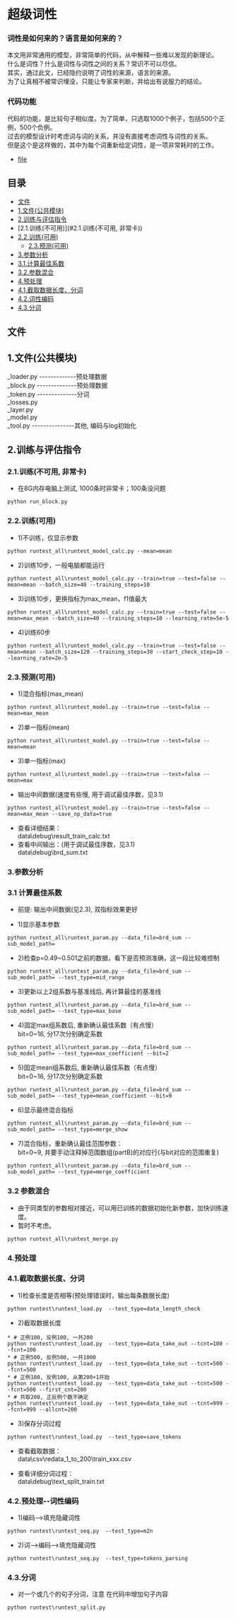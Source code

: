 # 超级词性

### 词性是如何来的？语言是如何来的？

本文用非常通用的模型，非常简单的代码，从中解释一些难以发现的新理论。<br>
什么是词性？什么是词性与词性之间的关系？常识不可以尽信。<br>
其实，通过此文，已经隐约说明了词性的来源，语言的来源。<br>
为了让真相不被常识埋没，只能让专家来判断，并给出有说服力的结论。<br>

### 代码功能

代码的功能，是比较句子相似度。为了简单，只选取1000个例子，包括500个正例，500个负例。<br>
过去的模型设计时考虑词与词的关系，并没有直接考虑词性与词性的关系。<br>
但是这个是这样做的，其中为每个词重新给定词性，是一项非常耗时的工作。<br>


* [file](#file)

## 目录
* [文件](#文件)
* [1.文件(公共模块)](#1.文件(公共模块))
* [2.训练与评估指令](#2.训练与评估指令)
*   [2.1.训练(不可用)](#2.1.训练(不可用, 非常卡))
*   [2.2.训练(可用)](#2.2.训练(可用))
    * [2.3.预测(可用)](#2.3.预测(可用))
* [3.参数分析](#3.参数分析)
* [3.1.计算最佳系数](#3.1.计算最佳系数)
* [3.2.参数混合](#3.2.参数混合)
* [4.预处理](#4.预处理)
* [4.1.截取数据长度、分词](#4.1.截取数据长度、分词)
* [4.2.词性编码](#4.2.词性编码)
* [4.3.分词](#4.3.分词)


## 文件



## 1.文件(公共模块)
_loader.py -------------预处理数据 <br>
_block.py --------------预处理数据 <br>
_token.py --------------分词  <br>
_losses.py <br>
_layer.py <br>
_model.py <br>
_tool.py ---------------其他, 编码与log初始化 <br>


## 2.训练与评估指令

### 2.1.训练(不可用, 非常卡)
* 在8G内存电脑上测试, 1000条时非常卡；100条没问题  
```
python run_block.py
```


### 2.2.训练(可用)
* 1)不训练，仅显示参数  
```
python runtest_all\runtest_model_calc.py --mean=mean
```

* 2)训练10步，一般电脑都能运行  
```
python runtest_all\runtest_model_calc.py --train=true --test=false --mean=mean --batch_size=40 --training_steps=10
```

* 3)训练10步，更换指标为max_mean，f1值最大  
```
python runtest_all\runtest_model_calc.py --train=true --test=false --mean=max_mean --batch_size=40 --training_steps=10 --learning_rate=5e-5
```

* 4)训练60步  
```
python runtest_all\runtest_model_calc.py --train=true --test=false --mean=mean --batch_size=120 --training_steps=30 --start_check_step=10 --learning_rate=2e-5
```

### 2.3.预测(可用)
* 1)混合指标(max_mean)  
```
python runtest_all\runtest_model.py --train=true --test=false --mean=max_mean
```

* 2)单一指标(mean)  
```
python runtest_all\runtest_model.py --train=true --test=false --mean=mean
```

* 3)单一指标(max)  
```
python runtest_all\runtest_model.py --train=true --test=false --mean=max
```

* 输出中间数据(速度有些慢, 用于调试最佳序数，见3.1)  
```
python runtest_all\runtest_model.py --train=true --test=false --mean=max_mean --save_np_data=true
```

* 查看详细结果：  
data\debug\result_train_calc.txt
* 查看中间输出：(用于调试最佳序数，见3.1)  
data\debug\brd_sum.txt



### 3.参数分析
### 3.1 计算最佳系数
* 前提: 输出中间数据(见2.3), 双指标效果更好

* 1)显示基本参数  
```
python runtest_all\runtest_param.py --data_file=brd_sum --sub_model_path=
```

* 2)检查p=0.49~0.501之前的数据，看下是否预测准确，这一段比较难控制  
```
python runtest_all\runtest_param.py --data_file=brd_sum --sub_model_path= --test_type=mid_range
```

* 3)更新以上2组系数与基准线后, 再计算最佳的基准线  
```
python runtest_all\runtest_param.py --data_file=brd_sum --sub_model_path= --test_type=max_base
```

* 4)固定max组系数后, 重新确认最佳系数（有点慢）  
    bit=0~16, 分17次分别确定系数  
```
python runtest_all\runtest_param.py --data_file=brd_sum --sub_model_path= --test_type=max_coefficient --bit=2
```

* 5)固定mean组系数后, 重新确认最佳系数（有点慢）  
    bit=0~16, 分17次分别确定系数  
```
python runtest_all\runtest_param.py --data_file=brd_sum --sub_model_path= --test_type=mean_coefficient --bit=9
```

* 6)显示最终混合指标  
```
python runtest_all\runtest_param.py --data_file=brd_sum --sub_model_path= --test_type=merge_show
```

* 7)混合指标，重新确认最佳范围参数：  
    bit=0~9, 并要手动注释掉范围数组(partB)的对应行(与bit对应的范围重复)  
```
python runtest_all\runtest_param.py --data_file=brd_sum --sub_model_path= --test_type=merge_coefficient
```
	

### 3.2 参数混合
* 由于同类型的参数相对接近，可以用已训练的数据初始化新参数，加快训练速度。  
*   暂时不考虑。  
```
python runtest_all\runtest_merge.py
```


### 4.预处理
### 4.1.截取数据长度、分词

* 1)检查长度是否相等(预处理错误时，输出每条数据长度)  
```
python runtest\runtest_load.py  --test_type=data_length_check
```

* 2)截取数据长度  
```
* # 正例100, 反例100, 一共200  
python runtest\runtest_load.py  --test_type=data_take_out --tcnt=100 --fcnt=100
* # 正例500, 反例500, 一共1000  
python runtest\runtest_load.py  --test_type=data_take_out --tcnt=500 --fcnt=500
* # 正例100, 反例100, 从第200+1开始  
python runtest\runtest_load.py  --test_type=data_take_out --tcnt=500 --fcnt=500 --first_cnt=200
* # 共取200, 正反例个数不确定  
python runtest\runtest_load.py  --test_type=data_take_out --tcnt=999 --fcnt=999 --allcnt=200
```

* 3)保存分词过程  
```
python runtest\runtest_load.py  --test_type=save_tokens
```


* 查看截取数据：  
data\csv\redata_1_to_200\train_xxx.csv

* 查看详细分词过程：  
data\debug\text_split_train.txt



### 4.2.预处理--词性编码

* 1)编码-->填充隐藏词性  
```
python runtest\runtest_seq.py  --test_type=m2n
```

* 2)词-->编码-->填充隐藏词性  
```
python runtest\runtest_seq.py  --test_type=tokens_parsing
```
	

### 4.3.分词
* 对一个或几个的句子分词，注意  在代码中增加句子内容  
```
python runtest\runtest_split.py
```







